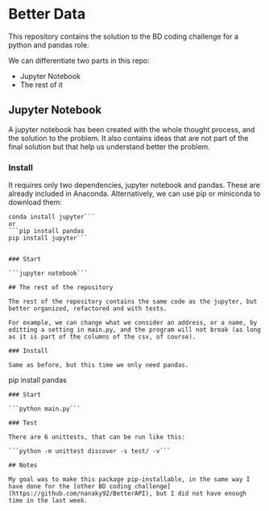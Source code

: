# Better Data

This repository contains the solution to the BD coding challenge for a python and pandas role.  

We can differentiate two parts in this repo:
- Jupyter Notebook
- The rest of it

## Jupyter Notebook

A jupyter notebook has been created with the whole thought process, and the solution to the problem. It also contains ideas that are not part of the final solution but that help us understand better the problem.

### Install

It requires only two dependencies, jupyter notebook and pandas. These are already included in Anaconda. Alternatively, we can use pip or miniconda to download them:

```conda install pandas
conda install jupyter```
or
```pip install pandas
pip install jupyter```


### Start

```jupyter notebook```

## The rest of the repository

The rest of the repository contains the same code as the jupyter, but better organized, refactored and with tests. 

For example, we can change what we consider an address, or a name, by editting a setting in main.py, and the program will not break (as long as it is part of the columns of the csv, of course).

### Install

Same as before, but this time we only need pandas.
```
pip install pandas
``` 
### Start

```python main.py```

### Test

There are 6 unittests, that can be run like this:

```python -m unittest discover -s test/ -v```

## Notes

My goal was to make this package pip-installable, in the same way I have done for the [other BD coding challenge](https://github.com/nanaky92/BetterAPI), but I did not have enough time in the last week.
